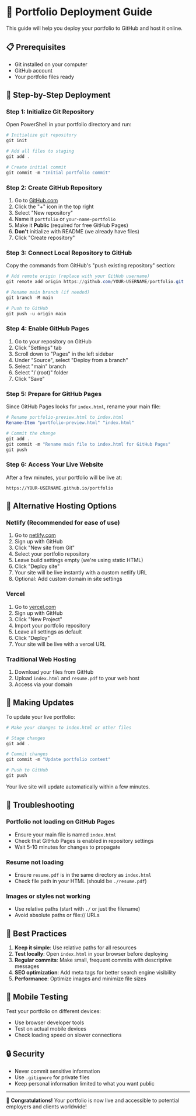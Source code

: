 # 🚀 Portfolio Deployment Guide

This guide will help you deploy your portfolio to GitHub and host it online.

## 📋 Prerequisites

- Git installed on your computer
- GitHub account
- Your portfolio files ready

## 🔄 Step-by-Step Deployment

### Step 1: Initialize Git Repository

Open PowerShell in your portfolio directory and run:

```powershell
# Initialize git repository
git init

# Add all files to staging
git add .

# Create initial commit
git commit -m "Initial portfolio commit"
```

### Step 2: Create GitHub Repository

1. Go to [GitHub.com](https://github.com)
2. Click the "+" icon in the top right
3. Select "New repository"
4. Name it `portfolio` or `your-name-portfolio`
5. Make it **Public** (required for free GitHub Pages)
6. **Don't** initialize with README (we already have files)
7. Click "Create repository"

### Step 3: Connect Local Repository to GitHub

Copy the commands from GitHub's "push existing repository" section:

```powershell
# Add remote origin (replace with your GitHub username)
git remote add origin https://github.com/YOUR-USERNAME/portfolio.git

# Rename main branch (if needed)
git branch -M main

# Push to GitHub
git push -u origin main
```

### Step 4: Enable GitHub Pages

1. Go to your repository on GitHub
2. Click "Settings" tab
3. Scroll down to "Pages" in the left sidebar
4. Under "Source", select "Deploy from a branch"
5. Select "main" branch
6. Select "/ (root)" folder
7. Click "Save"

### Step 5: Prepare for GitHub Pages

Since GitHub Pages looks for `index.html`, rename your main file:

```powershell
# Rename portfolio-preview.html to index.html
Rename-Item "portfolio-preview.html" "index.html"

# Commit the change
git add .
git commit -m "Rename main file to index.html for GitHub Pages"
git push
```

### Step 6: Access Your Live Website

After a few minutes, your portfolio will be live at:
```
https://YOUR-USERNAME.github.io/portfolio
```

## 🔧 Alternative Hosting Options

### Netlify (Recommended for ease of use)

1. Go to [netlify.com](https://netlify.com)
2. Sign up with GitHub
3. Click "New site from Git"
4. Select your portfolio repository
5. Leave build settings empty (we're using static HTML)
6. Click "Deploy site"
7. Your site will be live instantly with a custom netlify URL
8. Optional: Add custom domain in site settings

### Vercel

1. Go to [vercel.com](https://vercel.com)
2. Sign up with GitHub
3. Click "New Project"
4. Import your portfolio repository
5. Leave all settings as default
6. Click "Deploy"
7. Your site will be live with a vercel URL

### Traditional Web Hosting

1. Download your files from GitHub
2. Upload `index.html` and `resume.pdf` to your web host
3. Access via your domain

## 🔄 Making Updates

To update your live portfolio:

```powershell
# Make your changes to index.html or other files

# Stage changes
git add .

# Commit changes
git commit -m "Update portfolio content"

# Push to GitHub
git push
```

Your live site will update automatically within a few minutes.

## 🐛 Troubleshooting

### Portfolio not loading on GitHub Pages
- Ensure your main file is named `index.html`
- Check that GitHub Pages is enabled in repository settings
- Wait 5-10 minutes for changes to propagate

### Resume not loading
- Ensure `resume.pdf` is in the same directory as `index.html`
- Check file path in your HTML (should be `./resume.pdf`)

### Images or styles not working
- Use relative paths (start with `./` or just the filename)
- Avoid absolute paths or file:// URLs

## 🎯 Best Practices

1. **Keep it simple**: Use relative paths for all resources
2. **Test locally**: Open `index.html` in your browser before deploying
3. **Regular commits**: Make small, frequent commits with descriptive messages
4. **SEO optimization**: Add meta tags for better search engine visibility
5. **Performance**: Optimize images and minimize file sizes

## 📱 Mobile Testing

Test your portfolio on different devices:
- Use browser developer tools
- Test on actual mobile devices
- Check loading speed on slower connections

## 🔒 Security

- Never commit sensitive information
- Use `.gitignore` for private files
- Keep personal information limited to what you want public

---

🎉 **Congratulations!** Your portfolio is now live and accessible to potential employers and clients worldwide!
